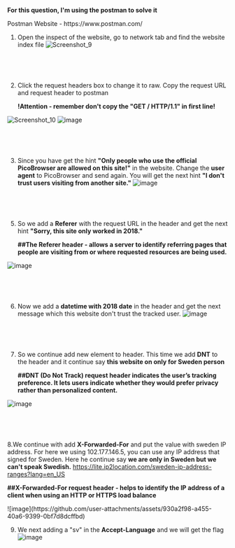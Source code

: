 **For this question, I'm using the postman to solve it**
<p>Postman Website - https://www.postman.com/</p>

1. Open the inspect of the website, go to network tab and find the website index file
![Screenshot_9](https://github.com/user-attachments/assets/eed80130-e60a-49bf-a908-ee6bb6ad4e52)
<p>&nbsp;</p>
<p>&nbsp;</p>

2. Click the request headers box to change it to raw. Copy the request URL and request header to postman
   <p><b>!Attention - remember don't copy the "GET / HTTP/1.1" in first line!</b></p>
![Screenshot_10](https://github.com/user-attachments/assets/e3c621c1-a83d-45a2-8708-45d8dd5d43be)
![image](https://github.com/user-attachments/assets/e8fa332f-4ec5-4dd4-94f9-14f23c8afbb6)

<p>&nbsp;</p>
<p>&nbsp;</p>

3. Since you have get the hint **"Only people who use the official PicoBrowser are allowed on this site!"** in the website. Change the **user agent** to PicoBrowser and send again.
   You will get the next hint **"I don't trust users visiting from another site."**
![image](https://github.com/user-attachments/assets/c5dab1a3-333b-456b-a820-27466012867e)
<p>&nbsp;</p>
<p>&nbsp;</p>

5. So we add a **Referer** with the request URL in the header and get the next hint **"Sorry, this site only worked in 2018."**
   <p><b>##The Referer header - allows a server to identify referring pages that people are visiting from or where requested resources are being used.</b></p>
![image](https://github.com/user-attachments/assets/25015de5-8508-4bde-a93e-6c715a87c02c)
<p>&nbsp;</p>
<p>&nbsp;</p>

6. Now we add a **datetime with 2018 date** in the header and get the next message which this website don't trust the tracked user.
![image](https://github.com/user-attachments/assets/1dfbecda-8857-4c6c-a025-7b592d90896d)
<p>&nbsp;</p>
<p>&nbsp;</p>

7. So we continue add new element to header. This time we add **DNT** to the header and it continue say **this website on only for Sweden person**
   <p><b>##DNT (Do Not Track) request header indicates the user’s tracking preference. It lets users indicate whether they would prefer privacy rather than personalized content.</b></p>
![image](https://github.com/user-attachments/assets/2de869ec-128c-4279-bbae-801611d205b9)
<p>&nbsp;</p>
<p>&nbsp;</p>

8.We continue with add **X-Forwarded-For** and put the value with sweden IP address. For here we using 102.177.146.5, you can use any IP address that signed for Sweden. 
Here he continue say **we are only in Sweden but we can't speak Swedish.**
https://lite.ip2location.com/sweden-ip-address-ranges?lang=en_US
<p><b>##X-Forwarded-For request header - helps to identify the IP address of a client when using an HTTP or HTTPS load balance</b></p>
![image](https://github.com/user-attachments/assets/930a2f98-a455-40a6-9399-0bf7d8dcffbd)

9. We next adding a "sv" in the **Accept-Language** and we will get the flag
![image](https://github.com/user-attachments/assets/36da14a8-679c-46d2-9ba2-069cb8cd5beb)
